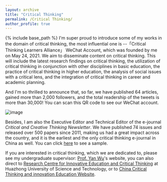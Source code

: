 ```yaml
---
layout: archive
title: "Critical Thinking"
permalink: /Critical Thinking/
author_profile: true
---
```


{% include base_path %}
I'm super proud to introduce some of my works in the domain of critical thinking, the most influential one is --「Critical Thinking Learners Alliance」 WeChat Account, which was founded by me on May 24, 2021. We aim to disseminate content on critical thinking. This will include the latest research findings on critical thinking, the utilization of critical thinking in conjunction with other disciplines in basic education, the practice of critical thinking in higher education, the analysis of social issues with a critical lens, and the integration of critical thinking in career and academic planning.

And I'm so thrilled to announce that, so far, we have published 64 articles, gained more than 2,000 followers, and the total readership of the tweets is more than 30,000!
You can scan this QR code to see our WeChat account.

![image](https://github.com/user-attachments/assets/47a0a29d-42f7-486c-ab50-f8d4e669b5de)

Besides, I am also the Executive Editor and Technical Editor of the e-journal *Critical and Creative Thinking Newsletter*. We have published 74 issues and released over 500 papers since 2011, making us had a great impact across the country, and it is the earliest and the only critical thinking e-journal in China as well. You can click [here](https://flbook.com.cn/c/9dm6gWfQv2) to see a sample.

If you are interested in critical thinking, which we are dedicated to, please see my undergraduate supervisor: [Prof. Yan Wu](https://jyxy.sisu.edu.cn/szdw/sddw/jyglzyds/967a34a69d6c4e7e87ba8dd278a1826a.htm)'s website, you can also direct to [Research Centre for Innovative Education and Critical Thinking](http://jky.hust.edu.cn/index.htm) at Huazhong University of Science and Technology, or to [China Critical Thinking and innovation Education Website](http://ppxsw.szjzw.hust.edu.cn/).
